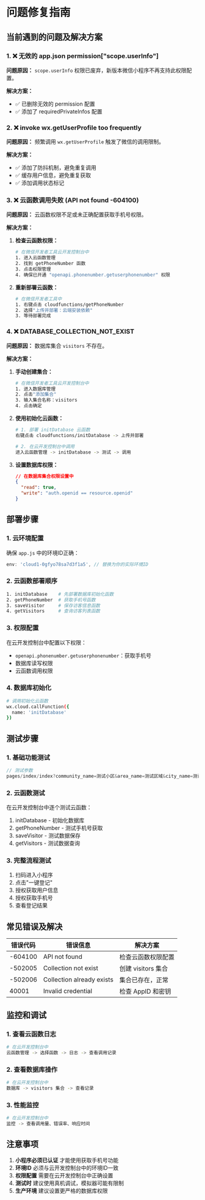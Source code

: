# 问题修复指南

## 当前遇到的问题及解决方案

### 1. ❌ 无效的 app.json permission["scope.userInfo"]
**问题原因：** `scope.userInfo` 权限已废弃，新版本微信小程序不再支持此权限配置。

**解决方案：** 
- ✅ 已删除无效的 permission 配置
- ✅ 添加了 requiredPrivateInfos 配置

### 2. ❌ invoke wx.getUserProfile too frequently
**问题原因：** 频繁调用 `wx.getUserProfile` 触发了微信的调用限制。

**解决方案：**
- ✅ 添加了防抖机制，避免重复调用
- ✅ 缓存用户信息，避免重复获取
- ✅ 添加调用状态标记

### 3. ❌ 云函数调用失败 (API not found -604100)
**问题原因：** 云函数权限不足或未正确配置获取手机号权限。

**解决方案：**
1. **检查云函数权限：**
   ```bash
   # 在微信开发者工具云开发控制台中
   1. 进入云函数管理
   2. 找到 getPhoneNumber 函数
   3. 点击权限管理
   4. 确保已开通 "openapi.phonenumber.getuserphonenumber" 权限
   ```

2. **重新部署云函数：**
   ```bash
   # 在微信开发者工具中
   1. 右键点击 cloudfunctions/getPhoneNumber
   2. 选择"上传并部署：云端安装依赖"
   3. 等待部署完成
   ```

### 4. ❌ DATABASE_COLLECTION_NOT_EXIST
**问题原因：** 数据库集合 `visitors` 不存在。

**解决方案：**
1. **手动创建集合：**
   ```bash
   # 在微信开发者工具云开发控制台中
   1. 进入数据库管理
   2. 点击"添加集合"
   3. 输入集合名称：visitors
   4. 点击确定
   ```

2. **使用初始化云函数：**
   ```bash
   # 1. 部署 initDatabase 云函数
   右键点击 cloudfunctions/initDatabase -> 上传并部署
   
   # 2. 在云开发控制台中调用
   进入云函数管理 -> initDatabase -> 测试 -> 调用
   ```

3. **设置数据库权限：**
   ```json
   // 在数据库集合权限设置中
   {
     "read": true,
     "write": "auth.openid == resource.openid"
   }
   ```

## 部署步骤

### 1. 云环境配置
确保 `app.js` 中的环境ID正确：
```javascript
env: 'cloud1-0gfyo78sa7d3f1a5', // 替换为你的实际环境ID
```

### 2. 云函数部署顺序
```bash
1. initDatabase    # 先部署数据库初始化函数
2. getPhoneNumber  # 获取手机号函数
3. saveVisitor     # 保存访客信息函数
4. getVisitors     # 查询访客列表函数
```

### 3. 权限配置
在云开发控制台中配置以下权限：
- `openapi.phonenumber.getuserphonenumber`：获取手机号
- 数据库读写权限
- 云函数调用权限

### 4. 数据库初始化
```bash
# 调用初始化云函数
wx.cloud.callFunction({
  name: 'initDatabase'
})
```

## 测试步骤

### 1. 基础功能测试
```javascript
// 测试参数
pages/index/index?community_name=测试小区&area_name=测试区域&city_name=测试城市
```

### 2. 云函数测试
在云开发控制台中逐个测试云函数：
1. initDatabase - 初始化数据库
2. getPhoneNumber - 测试手机号获取
3. saveVisitor - 测试数据保存
4. getVisitors - 测试数据查询

### 3. 完整流程测试
1. 扫码进入小程序
2. 点击"一键登记"
3. 授权获取用户信息
4. 授权获取手机号
5. 查看登记结果

## 常见错误及解决

| 错误代码 | 错误信息 | 解决方案 |
|---------|---------|---------|
| -604100 | API not found | 检查云函数权限配置 |
| -502005 | Collection not exist | 创建 visitors 集合 |
| -502006 | Collection already exists | 集合已存在，正常 |
| 40001 | Invalid credential | 检查 AppID 和密钥 |

## 监控和调试

### 1. 查看云函数日志
```bash
# 在云开发控制台中
云函数管理 -> 选择函数 -> 日志 -> 查看调用记录
```

### 2. 查看数据库操作
```bash
# 在云开发控制台中
数据库 -> visitors 集合 -> 查看记录
```

### 3. 性能监控
```bash
# 在云开发控制台中
监控 -> 查看调用量、错误率、响应时间
```

## 注意事项

1. **小程序必须已认证** 才能使用获取手机号功能
2. **环境ID** 必须与云开发控制台中的环境ID一致
3. **权限配置** 需要在云开发控制台中正确设置
4. **测试时** 建议使用真机调试，模拟器可能有限制
5. **生产环境** 建议设置更严格的数据库权限
